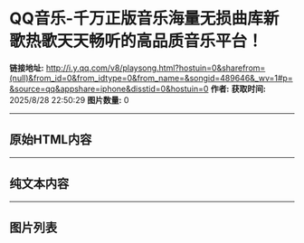 # QQ音乐-千万正版音乐海量无损曲库新歌热歌天天畅听的高品质音乐平台！

**链接地址:** http://i.y.qq.com/v8/playsong.html?hostuin=0&sharefrom=(null)&from_id=0&from_idtype=0&from_name=&songid=489646&_wv=1#p=&source=qq&appshare=iphone&disstid=0&hostuin=0
**作者:** 
**获取时间:** 2025/8/28 22:50:29
**图片数量:** 0

---

## 原始HTML内容

<div id="app"></div><script crossorigin="anonymous" type="text/javascript" src="/ryqq/js/runtime~Page.8cba176611f4dd1ba453.js?max_age=2592000"></script><script crossorigin="anonymous" type="text/javascript" src="/ryqq/js/vendor.chunk.8a93aba30e8daf947f8f.js?max_age=2592000"></script><script crossorigin="anonymous" type="text/javascript" src="/ryqq/js/Page.chunk.5cd6ac2a0863f21ebe44.js?max_age=2592000"></script><script src="//y.qq.com/component/m/qmfe-imusictj-report/iife/index.js?max_age=2592000" crossorigin="anonymous"></script>

---

## 纯文本内容



---

## 图片列表


